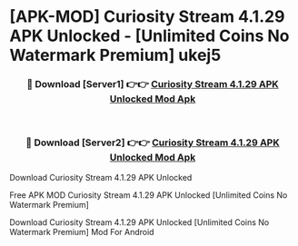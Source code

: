 # [APK-MOD] Curiosity Stream 4.1.29 APK Unlocked - [Unlimited Coins No Watermark Premium] ukej5



<div align="center">
<h3>🔴 Download [Server1] 👉👉 <a href="https://momento.my/?title=Curiosity_Stream_4.1.29_APK_Unlocked">Curiosity Stream 4.1.29 APK Unlocked Mod Apk</a></h3><br>

<h3>🔴 Download [Server2] 👉👉 <a href="https://momento.my/?title=Curiosity_Stream_4.1.29_APK_Unlocked">Curiosity Stream 4.1.29 APK Unlocked Mod Apk</a></h3>
</div>



Download Curiosity Stream 4.1.29 APK Unlocked 

Free APK MOD Curiosity Stream 4.1.29 APK Unlocked [Unlimited Coins No Watermark Premium]

Download Curiosity Stream 4.1.29 APK Unlocked [Unlimited Coins No Watermark Premium] Mod For Android
